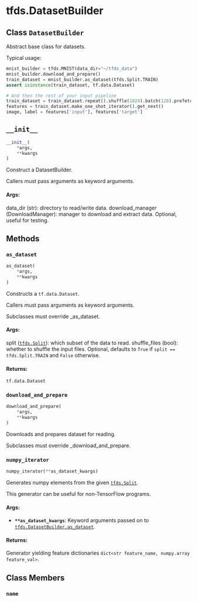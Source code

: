 <div itemscope itemtype="http://developers.google.com/ReferenceObject">
<meta itemprop="name" content="tfds.DatasetBuilder" />
<meta itemprop="path" content="Stable" />
<meta itemprop="property" content="__init__"/>
<meta itemprop="property" content="as_dataset"/>
<meta itemprop="property" content="download_and_prepare"/>
<meta itemprop="property" content="numpy_iterator"/>
<meta itemprop="property" content="name"/>
</div>

# tfds.DatasetBuilder

## Class `DatasetBuilder`



Abstract base class for datasets.

Typical usage:

```python
mnist_builder = tfds.MNIST(data_dir="~/tfds_data")
mnist_builder.download_and_prepare()
train_dataset = mnist_builder.as_dataset(tfds.Split.TRAIN)
assert isinstance(train_dataset, tf.data.Dataset)

# And then the rest of your input pipeline
train_dataset = train_dataset.repeat().shuffle(1024).batch(128).prefetch(4)
features = train_dataset.make_one_shot_iterator().get_next()
image, label = features['input'], features['target']
```

<h2 id="__init__"><code>__init__</code></h2>

``` python
__init__(
    *args,
    **kwargs
)
```

Construct a DatasetBuilder.

Callers must pass arguments as keyword arguments.

#### Args:

data_dir (str): directory to read/write data.
download_manager (DownloadManager): manager to download and extract data.
  Optional, useful for testing.



## Methods

<h3 id="as_dataset"><code>as_dataset</code></h3>

``` python
as_dataset(
    *args,
    **kwargs
)
```

Constructs a `tf.data.Dataset`.

Callers must pass arguments as keyword arguments.

Subclasses must override _as_dataset.

#### Args:

split (<a href="../tfds/Split.md"><code>tfds.Split</code></a>): which subset of the data to read.
shuffle_files (bool): whether to shuffle the input files. Optional,
  defaults to `True` if `split == tfds.Split.TRAIN` and `False` otherwise.


#### Returns:

`tf.data.Dataset`

<h3 id="download_and_prepare"><code>download_and_prepare</code></h3>

``` python
download_and_prepare(
    *args,
    **kwargs
)
```

Downloads and prepares dataset for reading.

Subclasses must override _download_and_prepare.

<h3 id="numpy_iterator"><code>numpy_iterator</code></h3>

``` python
numpy_iterator(**as_dataset_kwargs)
```

Generates numpy elements from the given <a href="../tfds/Split.md"><code>tfds.Split</code></a>.

This generator can be useful for non-TensorFlow programs.

#### Args:

* <b>`**as_dataset_kwargs`</b>: Keyword arguments passed on to
    <a href="../tfds/DatasetBuilder.md#as_dataset"><code>tfds.DatasetBuilder.as_dataset</code></a>.


#### Returns:

Generator yielding feature dictionaries
`dict<str feature_name, numpy.array feature_val>`.



## Class Members

<h3 id="name"><code>name</code></h3>

